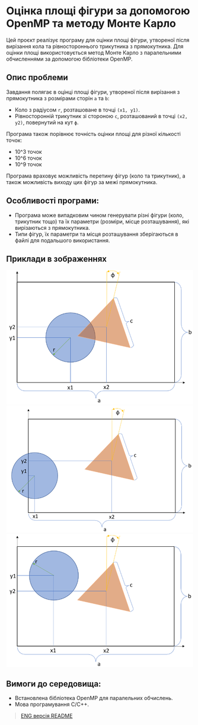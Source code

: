 # Оцінка площі фігури за допомогою OpenMP та методу Монте Карло

Цей проєкт реалізує програму для оцінки площі фігури, утвореної після вирізання кола та рівностороннього трикутника з прямокутника. Для оцінки площі використовується метод Монте Карло з паралельними обчисленнями за допомогою бібліотеки OpenMP.

## Опис проблеми

Завдання полягає в оцінці площі фігури, утвореної після вирізання з прямокутника з розмірами сторін `a` та `b`:
- Коло з радіусом `r`, розташоване в точці `(x1, y1)`.
- Рівносторонній трикутник зі стороною `c`, розташований в точці `(x2, y2)`, повернутий на кут `ф`.

Програма також порівнює точність оцінки площі для різної кількості точок:
- 10^3 точок
- 10^6 точок
- 10^9 точок

Програма враховує можливість перетину фігур (коло та трикутник), а також можливість виходу цих фігур за межі прямокутника.

## Особливості програми:
- Програма може випадковим чином генерувати різні фігури (коло, трикутник тощо) та їх параметри (розміри, місце розташування), які вирізаються з прямокутника.
- Типи фігур, їх параметри та місця розташування зберігаються в файлі для подальшого використання.

## Приклади в зображеннях

![example1.png](./example1.png)
![example2.png](./example2.png)
![example3.png](./example3.png)

## Вимоги до середовища:

- Встановлена бібліотека OpenMP для паралельних обчислень.
- Мова програмування C/C++.

> [ENG версія README](./README.md)
